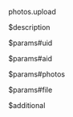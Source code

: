 photos.upload

$description


$params#uid


$params#aid


$params#photos


$params#file


$additional
